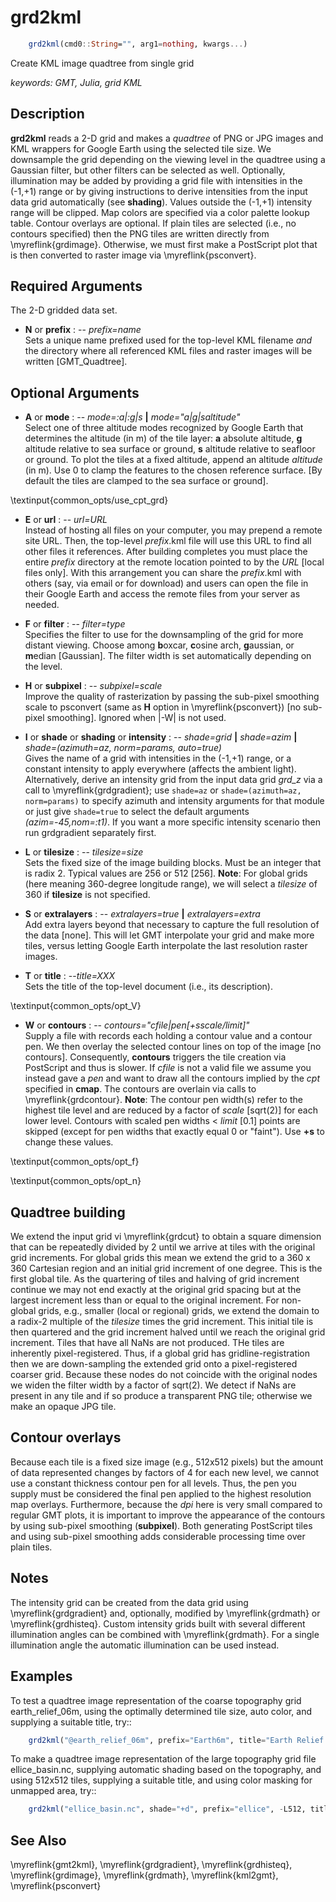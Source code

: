 # grd2kml

```julia
	grd2kml(cmd0::String="", arg1=nothing, kwargs...)
```

Create KML image quadtree from single grid

*keywords: GMT, Julia, grid KML*

Description
-----------

**grd2kml** reads a 2-D grid and makes a *quadtree* of PNG or JPG images and KML wrappers for
Google Earth using the selected tile size. We downsample the grid depending on the viewing
level in the quadtree using a Gaussian filter, but other filters can be selected as well.
Optionally, illumination may be added by providing a grid file with intensities in the (-1,+1)
range or by giving instructions to derive intensities from the input data grid automatically
(see **shading**). Values outside the (-1,+1) intensity range will be clipped. Map colors are
specified via a color palette lookup table. Contour overlays are optional. If plain tiles are
selected (i.e., no contours specified) then the PNG tiles are written directly from \myreflink{grdimage}.
Otherwise, we must first make a PostScript plot that is then converted to raster image via \myreflink{psconvert}.

Required Arguments
------------------

The 2-D gridded data set.

- **N** or **prefix** : -- *prefix=name*\
    Sets a unique name prefixed used for the top-level KML filename *and* the
    directory where all referenced KML files and raster images will be written [GMT_Quadtree].

Optional Arguments
------------------

- **A** or **mode** : -- *mode=:a|:g|s* **|** *mode="a|g|saltitude"*\
    Select one of three altitude modes recognized by Google Earth that
    determines the altitude (in m) of the tile layer: **a** absolute
    altitude, **g** altitude relative to sea surface or ground, **s**
    altitude relative to seafloor or ground. To plot the tiles at a
    fixed altitude, append an altitude *altitude* (in m). Use 0 to clamp the
    features to the chosen reference surface. [By default the tiles are clamped
    to the sea surface or ground].

\textinput{common_opts/use_cpt_grd}

- **E** or **url** : -- *url=URL*\
    Instead of hosting all files on your computer, you may prepend a remote site URL. Then,
    the top-level *prefix*.kml file will use this URL to find all other files it references.
    After building completes you must place the entire *prefix* directory at the remote
    location pointed to by the *URL* [local files only]. With this arrangement you can
    share the *prefix*.kml with others (say, via email or for download) and users can
    open the file in their Google Earth and access the remote files from your server as needed.

- **F** or **filter** : -- *filter=type*\
    Specifies the filter to use for the downsampling of the grid for more distant viewing.
    Choose among **b**oxcar, **c**osine arch, **g**aussian, or **m**edian [Gaussian].
    The filter width is set automatically depending on the level.

- **H** or **subpixel** : -- *subpixel=scale*\
    Improve the quality of rasterization by passing the sub-pixel smoothing scale
    to psconvert (same as **H** option in \myreflink{psconvert}) [no sub-pixel smoothing].
    Ignored when |-W| is not used.

- **I** or **shade** or **shading** or **intensity** : -- *shade=grid* **|** *shade=azim* **|** *shade=(azimuth=az, norm=params, auto=true)*\
   Gives the name of a grid with intensities in the (-1,+1) range, or a constant intensity to apply everywhere
   (affects the ambient light). Alternatively, derive an intensity grid from the input data grid *grd\_z* via a
   call to \myreflink{grdgradient}; use `shade=az` or ``shade=(azimuth=az, norm=params)`` to specify azimuth
   and intensity arguments for that module or just give ``shade=true`` to select the default arguments
   *(azim=-45,nom=:t1)*. If you want a more specific intensity scenario then run grdgradient separately first.

- **L** or **tilesize** : -- *tilesize=size*\
    Sets the fixed size of the image building blocks. Must be an integer that is radix 2.
    Typical values are 256 or 512 [256]. **Note**: For global grids (here meaning 360-degree
    longitude range), we will select a *tilesize* of 360 if **tilesize** is not specified.

- **S** or **extralayers** : -- *extralayers=true* **|** *extralayers=extra*\
    Add extra layers beyond that necessary to capture the full resolution of the data [none].
    This will let GMT interpolate your grid and make more tiles, versus letting Google Earth
    interpolate the last resolution raster images.

- **T** or **title** : --*title=XXX*\
    Sets the title of the top-level document (i.e., its description).

\textinput{common_opts/opt_V}

- **W** or **contours** : -- *contours="cfile|pen[+sscale/limit]"*\
    Supply a file with records each holding a contour value and a contour pen.
    We then overlay the selected contour lines on top of the image [no contours].
    Consequently, **contours** triggers the tile creation via PostScript and thus is slower.
    If *cfile* is not a valid file we assume you instead gave a *pen* and want
    to draw all the contours implied by the *cpt* specified in **cmap**. The contours
    are overlain via calls to \myreflink{grdcontour}. **Note**: The contour pen width(s)
    refer to the highest tile level and are reduced by a factor of *scale* [sqrt(2)] for each
    lower level. Contours with scaled pen widths < *limit* [0.1] points are skipped (except
    for pen widths that exactly equal 0 or "faint"). Use **+s** to change these values.

\textinput{common_opts/opt_f}

\textinput{common_opts/opt_n}

Quadtree building
-----------------

We extend the input grid vi \myreflink{grdcut} to obtain a square dimension that can be repeatedly divided
by 2 until we arrive at tiles with the original grid increments. For global grids this mean we
extend the grid to a 360 x 360 Cartesian region and an initial grid increment of one
degree. This is the first global tile. As the quartering of tiles and halving of grid
increment continue we may not end exactly at the original grid spacing but at the largest
increment less than or equal to the original increment. For non-global grids, e.g., smaller
(local or regional) grids, we extend the domain to a radix-2 multiple of the *tilesize*
times the grid increment. This initial tile is then quartered and the grid increment halved
until we reach the original grid increment. Tiles that have all NaNs are not produced.
THe tiles are inherently pixel-registered. Thus, if a global grid has gridline-registration then
we are down-sampling the extended grid onto a pixel-registered coarser grid. Because these
nodes do not coincide with the original nodes we widen the filter width by a factor of sqrt(2).
We detect if NaNs are present in any tile and if so produce a transparent PNG tile; otherwise we
make an opaque JPG tile.

Contour overlays
----------------

Because each tile is a fixed size image (e.g., 512x512 pixels) but the amount of data represented
changes by factors of 4 for each new level, we cannot use a constant thickness contour pen for all
levels. Thus, the pen you supply must be considered the final pen applied to the highest resolution
map overlays. Furthermore, because the *dpi* here is very small compared to regular GMT plots, it is
important to improve the appearance of the contours by using sub-pixel smoothing (**subpixel**). Both
generating PostScript tiles and using sub-pixel smoothing adds considerable processing time over
plain tiles.

Notes
-----

The intensity grid can be created from the data grid using \myreflink{grdgradient} and, optionally,
modified by \myreflink{grdmath} or \myreflink{grdhisteq}. Custom intensity grids built with several
different illumination angles can be combined with \myreflink{grdmath}. For a single illumination
angle the automatic illumination can be used instead.

Examples
--------

To test a quadtree image representation of the coarse topography grid earth_relief_06m, using
the optimally determined tile size, auto color, and supplying a suitable title, try::

```julia
    grd2kml("@earth_relief_06m", prefix="Earth6m", title="Earth Relief 6x6 arc minutes", cmap=:earth)
```

To make a quadtree image representation of the large topography grid file ellice_basin.nc,
supplying automatic shading based on the topography, and using 512x512 tiles,
supplying a suitable title, and using color masking for unmapped area, try::

```julia
    grd2kml("ellice_basin.nc", shade="+d", prefix="ellice", -L512, title="Ellice Basin Bathymetry")
```

See Also
--------

\myreflink{gmt2kml},
\myreflink{grdgradient},
\myreflink{grdhisteq},
\myreflink{grdimage},
\myreflink{grdmath},
\myreflink{kml2gmt},
\myreflink{psconvert}
